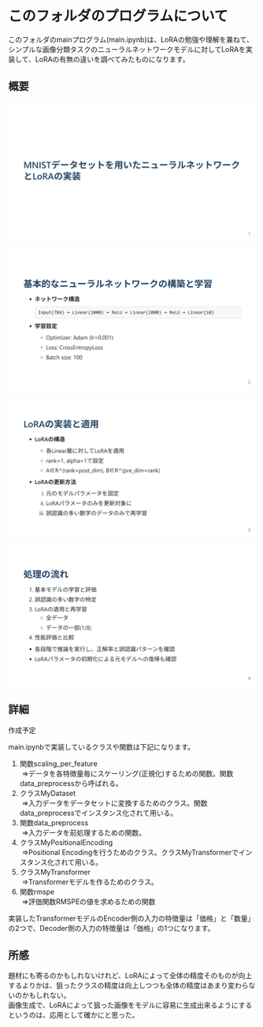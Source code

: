 # このフォルダのプログラムについて

このフォルダのmainプログラム(main.ipynb)は、LoRAの勉強や理解を兼ねて、シンプルな画像分類タスクのニューラルネットワークモデルに対してLoRAを実装して、LoRAの有無の違いを調べてみたものになります。


## 概要

![図1](./work/slide_01.png)

![図2](./work/slide_02.png)

![図3](./work/slide_03.png)

![図4](./work/slide_04.png)

## 詳細

作成予定

main.ipynbで実装しているクラスや関数は下記になります。<br>

1. 関数scaling_per_feature<br>&nbsp;⇒データを各特徴量毎にスケーリング(正規化)するための関数。関数data_preprocessから呼ばれる。
2. クラスMyDataset<br>&nbsp;⇒入力データをデータセットに変換するためのクラス。関数data_preprocessでインスタンス化されて用いる。
3. 関数data_preprocess<br>&nbsp;⇒入力データを前処理するための関数。
4. クラスMyPositionalEncoding<br>&nbsp;⇒Positional Encodingを行うためのクラス。クラスMyTransformerでインスタンス化されて用いる。
5. クラスMyTransformer<br>&nbsp;⇒Transformerモデルを作るためのクラス。
6. 関数rmspe<br>&nbsp;⇒評価関数RMSPEの値を求めるための関数

実装したTransformerモデルのEncoder側の入力の特徴量は「価格」と「数量」の2つで、Decoder側の入力の特徴量は「価格」の1つになります。

## 所感

題材にも寄るのかもしれないけれど、LoRAによって全体の精度そのものが向上するよりかは、狙ったクラスの精度は向上しつつも全体の精度はあまり変わらないのかもしれない。<br>
画像生成で、LoRAによって狙った画像をモデルに容易に生成出来るようにするというのは、応用として確かにと思った。

